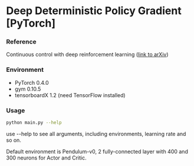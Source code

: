 # Deep Deterministic Policy Gradient [PyTorch]

### Reference

Continuous control with deep reinforcement learning ([link to arXiv](https://arxiv.org/pdf/1509.02971.pdf))

### Environment

- PyTorch 0.4.0
- gym 0.10.5
- tensorboardX 1.2 (need TensorFlow installed)

### Usage

```bash
python main.py --help
```

use --help to see all arguments, including environments, learning rate and so on.

Default environment is Pendulum-v0, 2 fully-connected layer with 400 and 300 neurons for Actor and Critic.





